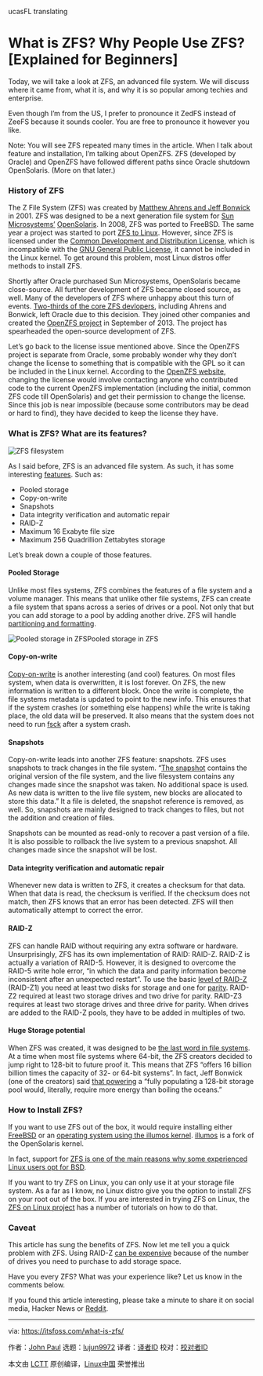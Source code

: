 ucasFL translating

What is ZFS? Why People Use ZFS? [Explained for Beginners]
======
Today, we will take a look at ZFS, an advanced file system. We will discuss where it came from, what it is, and why it is so popular among techies and enterprise.

Even though I’m from the US, I prefer to pronounce it ZedFS instead of ZeeFS because it sounds cooler. You are free to pronounce it however you like.

Note: You will see ZFS repeated many times in the article. When I talk about feature and installation, I’m talking about OpenZFS. ZFS (developed by Oracle) and OpenZFS have followed different paths since Oracle shutdown OpenSolaris. (More on that later.)

### History of ZFS

The Z File System (ZFS) was created by [Matthew Ahrens and Jeff Bonwick][1] in 2001. ZFS was designed to be a next generation file system for [Sun Microsystems’][2] [OpenSolaris][3]. In 2008, ZFS was ported to FreeBSD. The same year a project was started to port [ZFS to Linux][4]. However, since ZFS is licensed under the [Common Development and Distribution License][5], which is incompatible with the [GNU General Public License][6], it cannot be included in the Linux kernel. To get around this problem, most Linux distros offer methods to install ZFS.

Shortly after Oracle purchased Sun Microsystems, OpenSolaris became close-source. All further development of ZFS became closed source, as well. Many of the developers of ZFS where unhappy about this turn of events. [Two-thirds of the core ZFS devlopers][1], including Ahrens and Bonwick, left Oracle due to this decision. They joined other companies and created the [OpenZFS project][7] in September of 2013. The project has spearheaded the open-source development of ZFS.

Let’s go back to the license issue mentioned above. Since the OpenZFS project is separate from Oracle, some probably wonder why they don’t change the license to something that is compatible with the GPL so it can be included in the Linux kernel. According to the [OpenZFS website][8], changing the license would involve contacting anyone who contributed code to the current OpenZFS implementation (including the initial, common ZFS code till OpenSolaris) and get their permission to change the license. Since this job is near impossible (because some contributors may be dead or hard to find), they have decided to keep the license they have.

### What is ZFS? What are its features?

![ZFS filesystem][9]

As I said before, ZFS is an advanced file system. As such, it has some interesting [features][10]. Such as:

  * Pooled storage
  * Copy-on-write
  * Snapshots
  * Data integrity verification and automatic repair
  * RAID-Z
  * Maximum 16 Exabyte file size
  * Maximum 256 Quadrillion Zettabytes storage



Let’s break down a couple of those features.

#### Pooled Storage

Unlike most files systems, ZFS combines the features of a file system and a volume manager. This means that unlike other file systems, ZFS can create a file system that spans across a series of drives or a pool. Not only that but you can add storage to a pool by adding another drive. ZFS will handle [partitioning and formatting][11].

![Pooled storage in ZFS][12]Pooled storage in ZFS

#### Copy-on-write

[Copy-on-write][13] is another interesting (and cool) features. On most files system, when data is overwritten, it is lost forever. On ZFS, the new information is written to a different block. Once the write is complete, the file systems metadata is updated to point to the new info. This ensures that if the system crashes (or something else happens) while the write is taking place, the old data will be preserved. It also means that the system does not need to run [fsck][14] after a system crash.

#### Snapshots

Copy-on-write leads into another ZFS feature: snapshots. ZFS uses snapshots to track changes in the file system. “[The snapshot][13] contains the original version of the file system, and the live filesystem contains any changes made since the snapshot was taken. No additional space is used. As new data is written to the live file system, new blocks are allocated to store this data.” It a file is deleted, the snapshot reference is removed, as well. So, snapshots are mainly designed to track changes to files, but not the addition and creation of files.

Snapshots can be mounted as read-only to recover a past version of a file. It is also possible to rollback the live system to a previous snapshot. All changes made since the snapshot will be lost.

#### Data integrity verification and automatic repair

Whenever new data is written to ZFS, it creates a checksum for that data. When that data is read, the checksum is verified. If the checksum does not match, then ZFS knows that an error has been detected. ZFS will then automatically attempt to correct the error.

#### RAID-Z

ZFS can handle RAID without requiring any extra software or hardware. Unsurprisingly, ZFS has its own implementation of RAID: RAID-Z. RAID-Z is actually a variation of RAID-5. However, it is designed to overcome the RAID-5 write hole error, “in which the data and parity information become inconsistent after an unexpected restart”. To use the basic [level of RAID-Z][15] (RAID-Z1) you need at least two disks for storage and one for [parity][16]. RAID-Z2 required at least two storage drives and two drive for parity. RAID-Z3 requires at least two storage drives and three drive for parity. When drives are added to the RAID-Z pools, they have to be added in multiples of two.

#### Huge Storage potential

When ZFS was created, it was designed to be [the last word in file systems][17]. At a time when most file systems where 64-bit, the ZFS creators decided to jump right to 128-bit to future proof it. This means that ZFS “offers 16 billion billion times the capacity of 32- or 64-bit systems”. In fact, Jeff Bonwick (one of the creators) said [that powering][18] a “fully populating a 128-bit storage pool would, literally, require more energy than boiling the oceans.”

### How to Install ZFS?

If you want to use ZFS out of the box, it would require installing either [FreeBSD][19] or an [operating system using the illumos kernel][20]. [illumos][21] is a fork of the OpenSolaris kernel.

In fact, support for [ZFS is one of the main reasons why some experienced Linux users opt for BSD][22].

If you want to try ZFS on Linux, you can only use it at your storage file system. As a far as I know, no Linux distro give you the option to install ZFS on your root out of the box. If you are interested in trying ZFS on Linux, the [ZFS on Linux project][4] has a number of tutorials on how to do that.

### Caveat

This article has sung the benefits of ZFS. Now let me tell you a quick problem with ZFS. Using RAID-Z [can be expensive][23] because of the number of drives you need to purchase to add storage space.

Have you every ZFS? What was your experience like? Let us know in the comments below.

If you found this article interesting, please take a minute to share it on social media, Hacker News or [Reddit][24].

--------------------------------------------------------------------------------

via: https://itsfoss.com/what-is-zfs/

作者：[John Paul][a]
选题：[lujun9972](https://github.com/lujun9972)
译者：[译者ID](https://github.com/译者ID)
校对：[校对者ID](https://github.com/校对者ID)

本文由 [LCTT](https://github.com/LCTT/TranslateProject) 原创编译，[Linux中国](https://linux.cn/) 荣誉推出

[a]: https://itsfoss.com/author/john/
[1]: https://wiki.gentoo.org/wiki/ZFS
[2]: http://en.wikipedia.org/wiki/Sun_Microsystems
[3]: http://en.wikipedia.org/wiki/Opensolaris
[4]: https://zfsonlinux.org/
[5]: https://en.wikipedia.org/wiki/Common_Development_and_Distribution_License
[6]: https://en.wikipedia.org/wiki/GNU_General_Public_License
[7]: http://www.open-zfs.org/wiki/Main_Page
[8]: http://www.open-zfs.org/wiki/FAQ#Do_you_plan_to_release_OpenZFS_under_a_license_other_than_the_CDDL.3F
[9]: https://4bds6hergc-flywheel.netdna-ssl.com/wp-content/uploads/2018/09/what-is-zfs.png
[10]: https://wiki.archlinux.org/index.php/ZFS
[11]: https://www.howtogeek.com/175159/an-introduction-to-the-z-file-system-zfs-for-linux/
[12]: https://4bds6hergc-flywheel.netdna-ssl.com/wp-content/uploads/2018/09/zfs-overview.png
[13]: https://www.freebsd.org/doc/handbook/zfs-term.html
[14]: https://en.wikipedia.org/wiki/Fsck
[15]: https://wiki.archlinux.org/index.php/ZFS/Virtual_disks#Creating_and_Destroying_Zpools
[16]: https://www.pcmag.com/encyclopedia/term/60364/raid-parity
[17]: https://web.archive.org/web/20060428092023/http://www.sun.com/2004-0914/feature/
[18]: https://blogs.oracle.com/bonwick/128-bit-storage:-are-you-high
[19]: https://www.freebsd.org/
[20]: https://wiki.illumos.org/display/illumos/Distributions
[21]: https://wiki.illumos.org/display/illumos/illumos+Home
[22]: https://itsfoss.com/why-use-bsd/
[23]: http://louwrentius.com/the-hidden-cost-of-using-zfs-for-your-home-nas.html
[24]: http://reddit.com/r/linuxusersgroup
